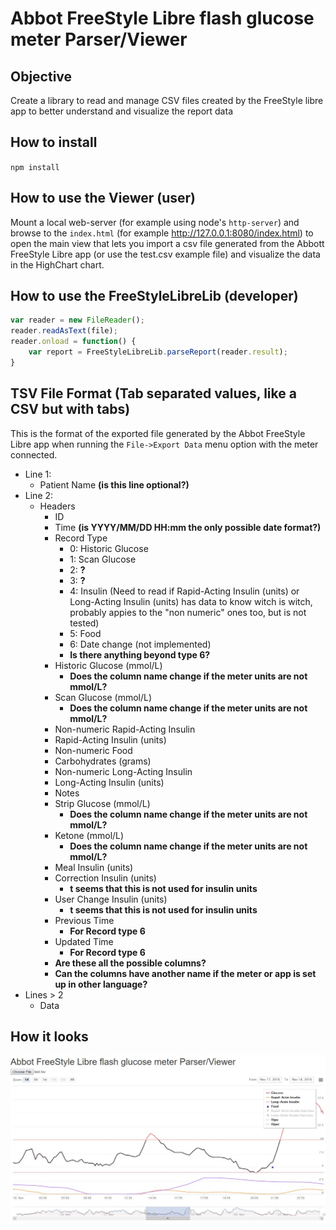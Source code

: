 # Abbot FreeStyle Libre flash glucose meter Parser/Viewer

## Objective

Create a library to read and manage CSV files created by the FreeStyle libre app to better understand and visualize the report data

## How to install

`npm install`

## How to use the Viewer (user)

Mount a local web-server (for example using node's `http-server`) and browse to the `index.html` (for example http://127.0.0.1:8080/index.html) to open the main view that lets you import a csv file generated from the Abbott FreeStyle Libre app (or use the test.csv example file) and visualize the data in the HighChart chart.

## How to use the FreeStyleLibreLib (developer)

```javascript
var reader = new FileReader();
reader.readAsText(file);
reader.onload = function() {
    var report = FreeStyleLibreLib.parseReport(reader.result);
}
```

## TSV File Format (Tab separated values, like a CSV but with tabs)
This is the format of the exported file generated by the Abbot FreeStyle Libre app when running the `File->Export Data` menu option with the meter connected.

- Line 1:
    - Patient Name **(is this line optional?)**
- Line 2:
    - Headers
        - ID
        - Time **(is YYYY/MM/DD HH:mm the only possible date format?)**
        - Record Type
            - 0: Historic Glucose
            - 1: Scan Glucose
            - 2: **?**
            - 3: **?**
            - 4: Insulin (Need to read if Rapid-Acting Insulin (units) or Long-Acting Insulin (units) has data to know witch is witch, probably appies to the "non numeric" ones too, but is not tested)
            - 5: Food
            - 6: Date change (not implemented)
            - **Is there anything beyond type 6?**
        - Historic Glucose (mmol/L)
            - **Does the column name change if the meter units are not mmol/L?**
        - Scan Glucose (mmol/L)
            - **Does the column name change if the meter units are not mmol/L?**
        - Non-numeric Rapid-Acting Insulin
        - Rapid-Acting Insulin (units)
        - Non-numeric Food
        - Carbohydrates (grams)
        - Non-numeric Long-Acting Insulin
        - Long-Acting Insulin (units)
        - Notes
        - Strip Glucose (mmol/L)
            - **Does the column name change if the meter units are not mmol/L?**
        - Ketone (mmol/L)
            - **Does the column name change if the meter units are not mmol/L?**
        - Meal Insulin (units)
        - Correction Insulin (units)
            - **t seems that this is not used for insulin units**
        - User Change Insulin (units)
            - **t seems that this is not used for insulin units**
        - Previous Time
            - **For Record type 6**
        - Updated Time
            - **For Record type 6**
        - **Are these all the possible columns?**
        - **Can the columns have another name if the meter or app is set up in other language?**
- Lines > 2
    - Data

## How it looks

![Alt text](screenshot.jpg?raw=true "Screeshot")